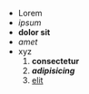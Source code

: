 +   Lorem
+   _ipsum_
+   **dolor sit**
+   _amet_
+   xyz
    1.  **consectetur**
    2.  **_adipisicing_**
    3.  [elit](https://example.com/)